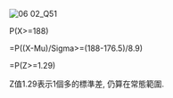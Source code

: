 ![06 02_Q51](https://github.com/user-attachments/assets/bbc7d7e4-3f36-42b1-8fa4-de62cb695076)

P(X>=188)

=P((X-Mu)/Sigma>=(188-176.5)/8.9)

=P(Z>=1.29)

Z值1.29表示1個多的標準差, 仍算在常態範圍.
